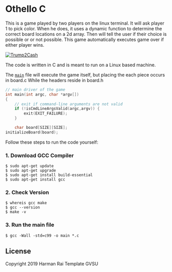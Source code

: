 # Othello C
This is a game played by two players on the linux terminal. It will ask player 1 to pick color. 
When he does, it uses a dynamic function to determine the correct board locations 
on a 2d array. Then will tell the user if their choice is possible or
or not possible. This game automatically executes game over if either player wins. 

[![Trump2Cash](https://proxy.duckduckgo.com/iu/?u=https%3A%2F%2Fimg0.etsystatic.com%2F000%2F0%2F5976125%2Fil_fullxfull.209353316.jpg&f=1&nofb=1)](https://trump2cash.biz)

The code is written in C and is meant to run on a
Linux based machine.

The [`main`](main.c) file will execute the game itself, but placing the each piece occurs in board.c
While the headers reside in board.h

```C
// main driver of the game
int main(int argc, char *argv[])
{
	// exit if command-line arguments are not valid
	if (!isCmdLineArgsValid(argc,argv)) {
		exit(EXIT_FAILURE);
	}

	char board[SIZE][SIZE];
initializeBoard(board);
```

Follow these steps to run the code yourself:

### 1. Download GCC Compiler

```shell
$ sudo apt-get update
$ sudo apt-get upgrade
$ sudo apt-get install build-essential
$ sudo apt-get install gcc
```

### 2. Check Version

```shell
$ whereis gcc make
$ gcc --version
$ make -v
```


### 3. Run the main file

```shell
$ gcc -Wall -std=c99 -o main *.c
```



## License

Copyright 2019 Harman Rai
Template GVSU
